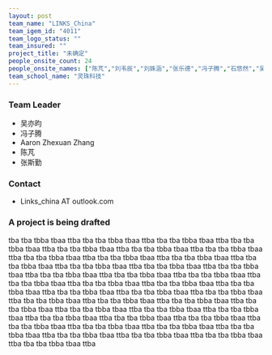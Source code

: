 ```yaml
---
layout: post
team_name: "LINKS_China"
team_igem_id: "4011"
team_logo_status: ""
team_insured: ""
project_title: "未确定"
people_onsite_count: 24
people_onsite_names: ["陈芃","刘韦辰","刘姝涵","张乐德","冯子腾","石悠然","吴亦昀","孙以明","张斯勤","吴美伦","伍佳仪","蔡孟璇","吴若希","江雨泽","马晓翀","朱简兮","赖姵嘉","薛景昀","Aaron Zhexuan Zhang","王博祥","周子湘","宋岱 ","梁青"]
team_school_name: "灵珠科技"
---
```



### Team Leader
* 吴亦昀
* 冯子腾
* Aaron Zhexuan Zhang
* 陈芃
* 张斯勤

### Contact
* Links_china AT outlook.com

### A project is being drafted

tba tba tbba tbaa ttba tba tba tbba tbaa ttba tba tba tbba tbaa ttba tba tba tbba tbaa ttba tba tba tbba tbaa ttba tba tba tbba tbaa ttba tba tba tbba tbaa ttba tba tba tbba tbaa ttba tba tba tbba tbaa ttba tba tba tbba tbaa ttba tba tba tbba tbaa ttba tba tba tbba tbaa ttba tba tba tbba tbaa ttba tba tba tbba tbaa ttba tba tba tbba tbaa ttba tba tba tbba tbaa ttba tba tba tbba tbaa ttba tba tba tbba tbaa ttba tba tba tbba tbaa ttba tba tba tbba tbaa ttba tba tba tbba tbaa ttba tba tba tbba tbaa ttba tba tba tbba tbaa ttba tba tba tbba tbaa ttba tba tba tbba tbaa ttba tba tba tbba tbaa ttba tba tba tbba tbaa ttba tba tba tbba tbaa ttba tba tba tbba tbaa ttba tba tba tbba tbaa ttba tba tba tbba tbaa ttba tba tba tbba tbaa ttba tba tba tbba tbaa ttba tba tba tbba tbaa ttba tba tba tbba tbaa ttba tba tba tbba tbaa ttba tba tba tbba tbaa ttba tba tba tbba tbaa ttba tba tba tbba tbaa ttba tba tba tbba tbaa ttba tba tba tbba tbaa ttba tba tba tbba tbaa ttba 
